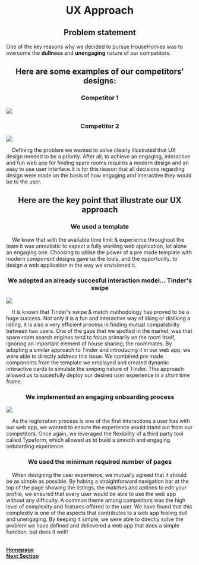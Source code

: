 <h1 align="center">UX Approach</h1>

<h2 align="center">Problem statement</h2>

One of the key reasons why we decided to pursue HouseHomies was to overcome the **dullness** and **unengaging** nature of our competitors. 

<h2 align="center">Here are some examples of our competitors' designs:</h2>

<h3 align="center">Competitor 1</h3>

![](https://i.ibb.co/cN3N7y1/Screenshot-2021-05-04-at-14-44-36.png)

<h3 align="center">Competitor 2</h2>

![](https://i.ibb.co/pRQ7V8k/Screenshot-2021-05-04-at-14-48-54.png)


<p>&nbsp;&nbsp;&nbsp;&nbsp;Defining the problem we wanted to solve clearly illustrated that UX design needed to be a priority. After all, to achieve an engaging, interactive and fun web app for finding spare rooms requires a modern design and an easy to use user interface.It is for this reason that all decisions regarding design were made on the basis of how engaging and interactive they would be to the user.</p>

<h2 align="center">Here are the key point that illustrate our UX approach</h2>

<h3 align="center">We used a template</h3>

<p>&nbsp;&nbsp;&nbsp;&nbsp;We knew that with the available time limit & experience throughout the team it was unrealistic to expect a fully working web application, let alone an engaging one. Choosing to utilise the power of a pre made template with modern component designs gave us the tools, and the opportunity, to design a web application in the way we envisioned it.</p>

<h3 align="center">We adopted an already succesful interaction model... Tinder's swipe</h3>

![](https://i.ibb.co/WP1RBxH/img-5321.jpg)

<p>&nbsp;&nbsp;&nbsp;&nbsp;It is known that Tinder's swipe & match methodology has proved to be a huge success. Not only it is a fun and interactive way of liking or disliking a listing, it is also a very efficient process in finding mutual compatability between two users. One of the gaps that we spotted in the market, was that spare room search engines tend to focus primarily on the room itself, ignoring an important element of house sharing; the roommates. By adopting a similar approach to Tinder and introducing it in our web app, we were able to directly address this issue. We combined pre made components from the template we employed and created dynamic interactive cards to simulate the swiping nature of Tinder. This approach allowed us to sucesfully deploy our desired user experience in a short time frame.</p>

<h3 align="center">We implemented an engaging onboarding process</h3>

<img src="https://i.ibb.co/bKRX3Pb/ezgif-com-gif-maker.gif" class ="center">

<p>&nbsp;&nbsp;&nbsp;&nbsp;As the registration process is one of the first interactions a user has with our web app, we wanted to ensure the experience would stand out from our competitors. Once again, we leveraged the flexibility of a third party tool called Typeform, which allowed us to build a smooth and engaging onboarding experience.</p>

<h3 align="center">We used the minimum required number of pages</h3>

<p>&nbsp;&nbsp;&nbsp;&nbsp;When designing the user experience, we mutually agreed that it should be as simple as possible. By habing a straightforward navigation bar at the top of the page showing the listings, the matches and options to edit your profile, we ensured that every user would be able to use the web app without any difficulty. A common theme among competitors was the high level of complexity and features offered to the user. We have found that this complexity is one of the aspects that contributes to a web app feeling dull and unengaging. By keeping it simple, we were able to directly solve the problem we have defined and delievered a web app that does a simple function, but does it well!</p>

<br>
<a href="https://github.com/JaiRanchod/Desk-10-Software-Engineering-Group-Project">
<b>Homepage</b></a>
<br>
<a href="https://github.com/JaiRanchod/Desk-10-Software-Engineering-Group-Project/blob/develop/Documentation%20Notes/Understanding%20of%20user%20group.md">
<b>Next Section</b></a>

